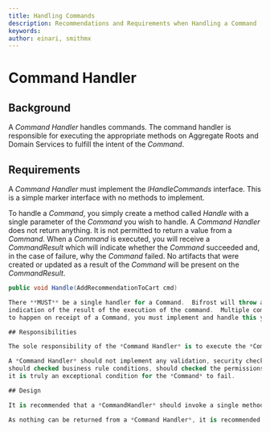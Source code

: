 ```yaml
---
title: Handling Commands
description: Recommendations and Requirements when Handling a Command
keywords: 
author: einari, smithmx
---
```


# Command Handler

## Background

A *Command Handler* handles commands.  The command handler is responsible for executing the appropriate methods on Aggregate Roots and Domain Services to fulfill the intent of the *Command*.  

## Requirements

A *Command Handler* must implement the *IHandleCommands* interface.  This is a simple marker interface with no methods to implement.

To handle a *Command*, you simply create a method called *Handle* with a single parameter of the *Command* you wish to handle.  A *Command Handler* does not return anything.  It is not permitted to return a value from a *Command*.  When a *Command* is executed, you will receive a *CommandResult*
which will indicate whether the *Command* succeeded and, in the case of failure, why the *Command* failed.  No artifacts that were created or updated as a result of the *Command* will be present on the *CommandResult*.  
```C#
public void Handle(AddRecommendationToCart cmd)

There **MUST** be a single handler for a Command.  Bifrost will throw an exception if there is no handler for a command or if there is more than one handler for a command.  There can only be a single handler for a command as there must be a clear and unambiguous
indication of the result of the execution of the command.  Multiple command handlers for a single command would require co-ordination of multiple results with associated rollback of successful handlers after unsuccessful ones.  Where you wish multiple things
to happen on receipt of a Command, you must implement and handle this yourself in your *Command Handler*.

## Responsibilities

The sole responsibility of the *Command Handler* is to execute the *Command*. 

A *Command Handler* should not implement any validation, security checks, or such like.  These should be handled earlier in the command pipeline.  When we invoke a *Command Handler*, it is with the expectation that the action will succeed.  We should have validated the command,
should checked business rule conditions, should checked the permissions and therefore the command should succeed.  It is for this reason that within a *Command Handler*, the only way to indicate that the *Command* did not succeed is via an Exception.  This is because, due to our previous checks,
it is truly an exceptional condition for the *Command* to fail.

## Design

It is recommended that a *CommandHandler* should invoke a single method on *Aggregate Root*.  This is an indication that you have correctly modelled your *Aggregate Root*, *Command* and business transaction.  It is sometimes useful to think of a *Command* as a serialized call on a method on an *Aggregate Root*.

As nothing can be returned from a *Command Handler*, it is recommended against relying on database generated identities or keys. You will not be able to receive the Id generated by the database.  It is recommended to use non-meaningful keys such as Guids on a *Command* which can be provided by the invoker of the *Command* and *Command Handler*.   Where a database generated key is required, it is recommended to include another candidate key that can be provided by the caller.
